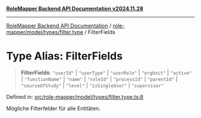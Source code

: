 [**RoleMapper Backend API Documentation v2024.11.28**](../../../../../README.md)

***

[RoleMapper Backend API Documentation](../../../../../modules.md) / [role-mapper/model/types/filter.type](../README.md) / FilterFields

# Type Alias: FilterFields

> **FilterFields**: `"userId"` \| `"userType"` \| `"userRole"` \| `"orgUnit"` \| `"active"` \| `"functionName"` \| `"name"` \| `"roleId"` \| `"processId"` \| `"parentId"` \| `"courseOfStudy"` \| `"level"` \| `"isSingleUser"` \| `"supervisor"`

Defined in: [src/role-mapper/model/types/filter.type.ts:8](https://github.com/FlowCraft-AG/RoleMapper/blob/c9acdd00838c66d920e7b437b70c88dfa20c9c4e/backend/src/role-mapper/model/types/filter.type.ts#L8)

Mögliche Filterfelder für alle Entitäten.
